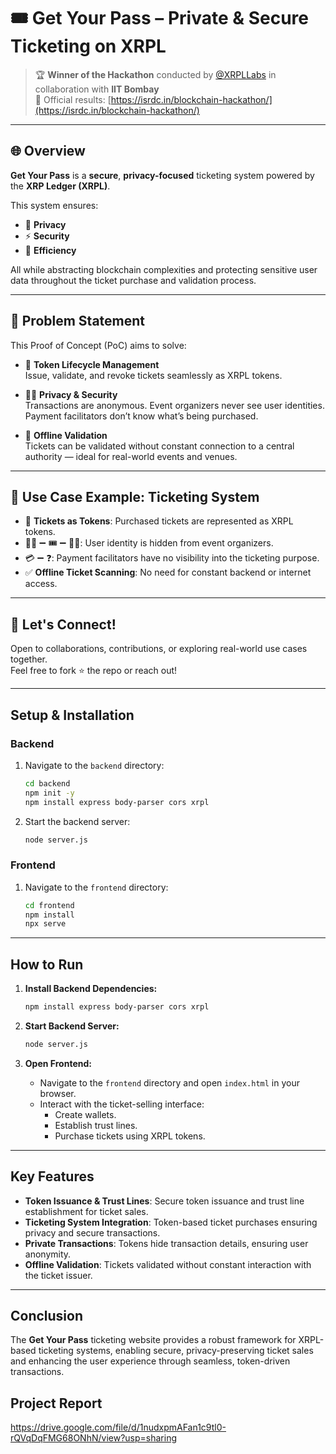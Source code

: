 # 🎟️ Get Your Pass – Private & Secure Ticketing on XRPL

> 🏆 **Winner of the Hackathon** conducted by [@XRPLLabs](https://twitter.com/XRPLLabs) in collaboration with **IIT Bombay**  
> 📢 Official results: [https://isrdc.in/blockchain-hackathon/](https://isrdc.in/blockchain-hackathon/)

---

## 🌐 Overview

**Get Your Pass** is a **secure**, **privacy-focused** ticketing system powered by the **XRP Ledger (XRPL)**.

This system ensures:
- 🔐 **Privacy**
- ⚡ **Security**
- 🔄 **Efficiency**

All while abstracting blockchain complexities and protecting sensitive user data throughout the ticket purchase and validation process.

---

## 🧠 Problem Statement

This Proof of Concept (PoC) aims to solve:

- 🔄 **Token Lifecycle Management**  
  Issue, validate, and revoke tickets seamlessly as XRPL tokens.

- 🕵️‍♂️ **Privacy & Security**  
  Transactions are anonymous. Event organizers never see user identities. Payment facilitators don’t know what’s being purchased.

- 📴 **Offline Validation**  
  Tickets can be validated without constant connection to a central authority — ideal for real-world events and venues.

---

## 🎯 Use Case Example: Ticketing System

- 🎫 **Tickets as Tokens**: Purchased tickets are represented as XRPL tokens.  
- 🧍‍♂️ ➖ 🎟️ ➖ 🧍‍♀️: User identity is hidden from event organizers.  
- 💳 ➖ ❓: Payment facilitators have no visibility into the ticketing purpose.  
- ✅ **Offline Ticket Scanning**: No need for constant backend or internet access.

---

## 🤝 Let's Connect!

Open to collaborations, contributions, or exploring real-world use cases together.  
Feel free to fork ⭐ the repo or reach out!

---

## Setup & Installation

### Backend  
1. Navigate to the `backend` directory:  
   ```bash  
   cd backend  
   npm init -y  
   npm install express body-parser cors xrpl  
   ```  

2. Start the backend server:  
   ```bash  
   node server.js  
   ```  

### Frontend  
1. Navigate to the `frontend` directory:  
   ```bash  
   cd frontend  
   npm install  
   npx serve  
   ```  

---

## How to Run  

1. **Install Backend Dependencies:**  
   ```bash  
   npm install express body-parser cors xrpl  
   ```  

2. **Start Backend Server:**  
   ```bash  
   node server.js  
   ```  

3. **Open Frontend:**  
   - Navigate to the `frontend` directory and open `index.html` in your browser.  
   - Interact with the ticket-selling interface:  
     - Create wallets.  
     - Establish trust lines.  
     - Purchase tickets using XRPL tokens.  

---

## Key Features  

- **Token Issuance & Trust Lines**: Secure token issuance and trust line establishment for ticket sales.  
- **Ticketing System Integration**: Token-based ticket purchases ensuring privacy and secure transactions.  
- **Private Transactions**: Tokens hide transaction details, ensuring user anonymity.  
- **Offline Validation**: Tickets validated without constant interaction with the ticket issuer.  

---

## Conclusion  
The **Get Your Pass** ticketing website provides a robust framework for XRPL-based ticketing systems, enabling secure, privacy-preserving ticket sales and enhancing the user experience through seamless, token-driven transactions.

## Project Report
https://drive.google.com/file/d/1nudxpmAFan1c9tl0-rQVqDqFMG68ONhN/view?usp=sharing
